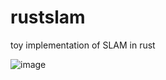 # rustslam
toy implementation of SLAM in rust

![image](https://github.com/baolong281/rustslam/assets/102436898/f254577e-1ed4-4919-8b9b-05522f541089)

